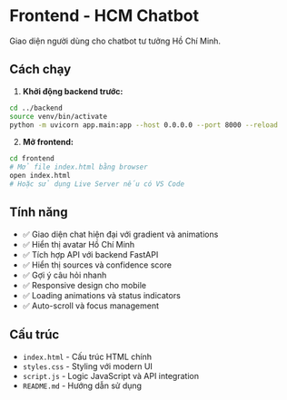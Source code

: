 # Frontend - HCM Chatbot

Giao diện người dùng cho chatbot tư tưởng Hồ Chí Minh.

## Cách chạy

1. **Khởi động backend trước:**
```bash
cd ../backend
source venv/bin/activate
python -m uvicorn app.main:app --host 0.0.0.0 --port 8000 --reload
```

2. **Mở frontend:**
```bash
cd frontend
# Mở file index.html bằng browser
open index.html
# Hoặc sử dụng Live Server nếu có VS Code
```

## Tính năng

- ✅ Giao diện chat hiện đại với gradient và animations
- ✅ Hiển thị avatar Hồ Chí Minh
- ✅ Tích hợp API với backend FastAPI
- ✅ Hiển thị sources và confidence score
- ✅ Gợi ý câu hỏi nhanh
- ✅ Responsive design cho mobile
- ✅ Loading animations và status indicators
- ✅ Auto-scroll và focus management

## Cấu trúc

- `index.html` - Cấu trúc HTML chính
- `styles.css` - Styling với modern UI
- `script.js` - Logic JavaScript và API integration
- `README.md` - Hướng dẫn sử dụng